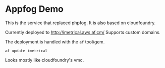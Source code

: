 # Appfog Demo


This is the service that replaced phpfog. It is also based on cloudfoundry.

Currently deployed to http://imetrical.aws.af.cm/
Supports custom domains.

The deployment is handled with the `af` tool/gem.

    af update imetrical

Looks mostly like cloudfoundry's vmc.

